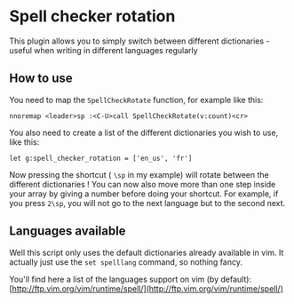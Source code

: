 # Spell checker rotation

This plugin allows you to simply switch between different dictionaries - useful when writing in different languages regularly

## How to use

You need to map the `SpellCheckRotate` function, for example like this:

````
nnoremap <leader>sp :<C-U>call SpellCheckRotate(v:count)<cr>
````

You also need to create a list of the different dictionaries you wish to use, like this:

````
let g:spell_checker_rotation = ['en_us', 'fr']
````

Now pressing the shortcut ( `\sp` in my example) will rotate between the different dictionaries !
You can now also move more than one step inside your array by giving a number before doing your shortcut. For example, if you press `2\sp`, you will not go to the next language but to the second next.

## Languages available

Well this script only uses the default dictionaries already available in vim.
It actually just use the `set spelllang` command, so nothing fancy.

You'll find here a list of the languages support on vim (by default):
[http://ftp.vim.org/vim/runtime/spell/](http://ftp.vim.org/vim/runtime/spell/)
